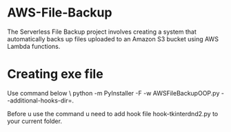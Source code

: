 # AWS-File-Backup
 The Serverless File Backup project involves creating a system that automatically backs up files uploaded to an Amazon S3 bucket using AWS Lambda functions.

# Creating exe file
 Use command below \\
 python -m PyInstaller -F -w AWSFileBackupOOP.py --additional-hooks-dir=.

Before u use the command u need to add hook file hook-tkinterdnd2.py to your current folder.
